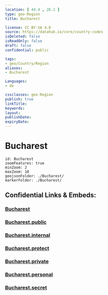 ```yaml
---
location: [ 44.4 , 26.1 ] 
type: geo-Region
title: Bucharest

license: CC BY-SA 4.0
source: https://datahub.io/core/country-codes
isDeleted: false
isReadOnly: false
draft: false
confidential: public

tags:
- geo/Country/Region
aliases:
- Bucharest

Languages:
- de

cssclasses: geo-Region
publish: true
linkTitle: 
keywords: 
layout: 
publishDate: 
expiryDate: 
---
```


# Bucharest

```leaflet
id: Bucharest
zoomFeatures: true 
minZoom: 2 
maxZoom: 18
geojsonFolder: ./Bucharest/
markerFolder: ./Bucharest/
```


## Confidential Links & Embeds: 

### [Bucharest](/_Standards/Earth/Continent/Europe/Europe~East/Romania/Regions~Romania/Romania~București-Ilfov/Bucharest.md) 

### [Bucharest.public](/_public/Earth/Continent/Europe/Europe~East/Romania/Regions~Romania/Romania~București-Ilfov/Bucharest.public.md) 

### [Bucharest.internal](/_internal/Earth/Continent/Europe/Europe~East/Romania/Regions~Romania/Romania~București-Ilfov/Bucharest.internal.md) 

### [Bucharest.protect](/_protect/Earth/Continent/Europe/Europe~East/Romania/Regions~Romania/Romania~București-Ilfov/Bucharest.protect.md) 

### [Bucharest.private](/_private/Earth/Continent/Europe/Europe~East/Romania/Regions~Romania/Romania~București-Ilfov/Bucharest.private.md) 

### [Bucharest.personal](/_personal/Earth/Continent/Europe/Europe~East/Romania/Regions~Romania/Romania~București-Ilfov/Bucharest.personal.md) 

### [Bucharest.secret](/_secret/Earth/Continent/Europe/Europe~East/Romania/Regions~Romania/Romania~București-Ilfov/Bucharest.secret.md)

